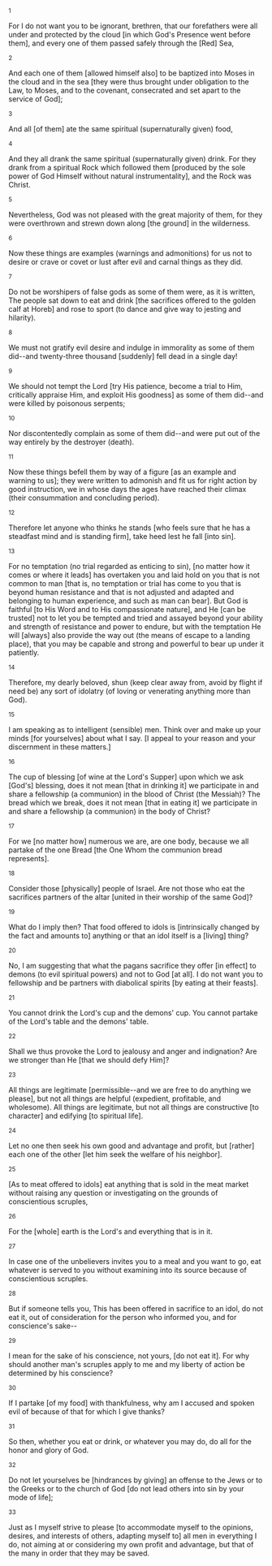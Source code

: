 <sup>1</sup> 

For I do not want you to be ignorant, brethren, that our forefathers were all under and protected by the cloud [in which God's Presence went before them], and every one of them passed safely through the [Red] Sea, 

<sup>2</sup> 

And each one of them [allowed himself also] to be baptized into Moses in the cloud and in the sea [they were thus brought under obligation to the Law, to Moses, and to the covenant, consecrated and set apart to the service of God]; 

<sup>3</sup> 

And all [of them] ate the same spiritual (supernaturally given) food, 

<sup>4</sup> 

And they all drank the same spiritual (supernaturally given) drink. For they drank from a spiritual Rock which followed them [produced by the sole power of God Himself without natural instrumentality], and the Rock was Christ. 

<sup>5</sup> 

Nevertheless, God was not pleased with the great majority of them, for they were overthrown and strewn down along [the ground] in the wilderness. 

<sup>6</sup> 

Now these things are examples (warnings and admonitions) for us not to desire or crave or covet or lust after evil and carnal things as they did. 

<sup>7</sup> 

Do not be worshipers of false gods as some of them were, as it is written, The people sat down to eat and drink [the sacrifices offered to the golden calf at Horeb] and rose to sport (to dance and give way to jesting and hilarity). 

<sup>8</sup> 

We must not gratify evil desire and indulge in immorality as some of them did--and twenty-three thousand [suddenly] fell dead in a single day! 

<sup>9</sup> 

We should not tempt the Lord [try His patience, become a trial to Him, critically appraise Him, and exploit His goodness] as some of them did--and were killed by poisonous serpents; 

<sup>10</sup> 

Nor discontentedly complain as some of them did--and were put out of the way entirely by the destroyer (death). 

<sup>11</sup> 

Now these things befell them by way of a figure [as an example and warning to us]; they were written to admonish and fit us for right action by good instruction, we in whose days the ages have reached their climax (their consummation and concluding period). 

<sup>12</sup> 

Therefore let anyone who thinks he stands [who feels sure that he has a steadfast mind and is standing firm], take heed lest he fall [into sin]. 

<sup>13</sup> 

For no temptation (no trial regarded as enticing to sin), [no matter how it comes or where it leads] has overtaken you and laid hold on you that is not common to man [that is, no temptation or trial has come to you that is beyond human resistance and that is not adjusted and adapted and belonging to human experience, and such as man can bear]. But God is faithful [to His Word and to His compassionate nature], and He [can be trusted] not to let you be tempted and tried and assayed beyond your ability and strength of resistance and power to endure, but with the temptation He will [always] also provide the way out (the means of escape to a landing place), that you may be capable and strong and powerful to bear up under it patiently. 

<sup>14</sup> 

Therefore, my dearly beloved, shun (keep clear away from, avoid by flight if need be) any sort of idolatry (of loving or venerating anything more than God). 

<sup>15</sup> 

I am speaking as to intelligent (sensible) men. Think over and make up your minds [for yourselves] about what I say. [I appeal to your reason and your discernment in these matters.] 

<sup>16</sup> 

The cup of blessing [of wine at the Lord's Supper] upon which we ask [God's] blessing, does it not mean [that in drinking it] we participate in and share a fellowship (a communion) in the blood of Christ (the Messiah)? The bread which we break, does it not mean [that in eating it] we participate in and share a fellowship (a communion) in the body of Christ? 

<sup>17</sup> 

For we [no matter how] numerous we are, are one body, because we all partake of the one Bread [the One Whom the communion bread represents]. 

<sup>18</sup> 

Consider those [physically] people of Israel. Are not those who eat the sacrifices partners of the altar [united in their worship of the same God]? 

<sup>19</sup> 

What do I imply then? That food offered to idols is [intrinsically changed by the fact and amounts to] anything or that an idol itself is a [living] thing? 

<sup>20</sup> 

No, I am suggesting that what the pagans sacrifice they offer [in effect] to demons (to evil spiritual powers) and not to God [at all]. I do not want you to fellowship and be partners with diabolical spirits [by eating at their feasts]. 

<sup>21</sup> 

You cannot drink the Lord's cup and the demons' cup. You cannot partake of the Lord's table and the demons' table. 

<sup>22</sup> 

Shall we thus provoke the Lord to jealousy and anger and indignation? Are we stronger than He [that we should defy Him]? 

<sup>23</sup> 

All things are legitimate [permissible--and we are free to do anything we please], but not all things are helpful (expedient, profitable, and wholesome). All things are legitimate, but not all things are constructive [to character] and edifying [to spiritual life]. 

<sup>24</sup> 

Let no one then seek his own good and advantage and profit, but [rather] each one of the other [let him seek the welfare of his neighbor]. 

<sup>25</sup> 

[As to meat offered to idols] eat anything that is sold in the meat market without raising any question or investigating on the grounds of conscientious scruples, 

<sup>26</sup> 

For the [whole] earth is the Lord's and everything that is in it. 

<sup>27</sup> 

In case one of the unbelievers invites you to a meal and you want to go, eat whatever is served to you without examining into its source because of conscientious scruples. 

<sup>28</sup> 

But if someone tells you, This has been offered in sacrifice to an idol, do not eat it, out of consideration for the person who informed you, and for conscience's sake-- 

<sup>29</sup> 

I mean for the sake of his conscience, not yours, [do not eat it]. For why should another man's scruples apply to me and my liberty of action be determined by his conscience? 

<sup>30</sup> 

If I partake [of my food] with thankfulness, why am I accused and spoken evil of because of that for which I give thanks? 

<sup>31</sup> 

So then, whether you eat or drink, or whatever you may do, do all for the honor and glory of God. 

<sup>32</sup> 

Do not let yourselves be [hindrances by giving] an offense to the Jews or to the Greeks or to the church of God [do not lead others into sin by your mode of life]; 

<sup>33</sup> 

Just as I myself strive to please [to accommodate myself to the opinions, desires, and interests of others, adapting myself to] all men in everything I do, not aiming at or considering my own profit and advantage, but that of the many in order that they may be saved.